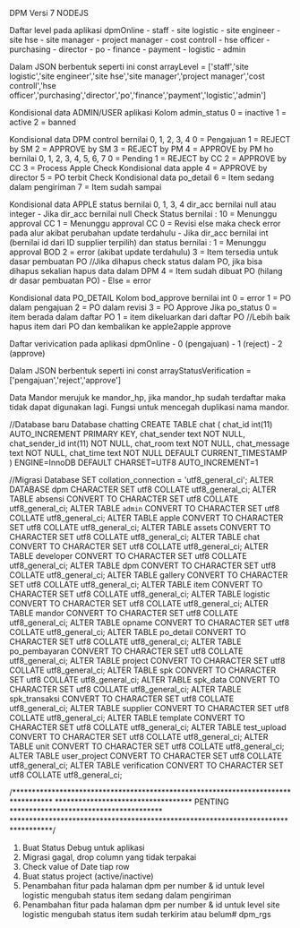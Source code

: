 DPM Versi 7 NODEJS

Daftar level pada aplikasi dpmOnline
    - staff
    - site logistic
    - site engineer
    - site hse
    - site manager
    - project manager
    - cost controll
    - hse officer
    - purchasing
    - director
    - po
    - finance
    - payment
    - logistic
    - admin

Dalam JSON berbentuk seperti ini
    const arrayLevel = ['staff','site logistic','site engineer','site hse','site manager','project manager','cost controll','hse officer','purchasing','director','po','finance','payment','logistic','admin']

Kondisional data ADMIN/USER aplikasi
    Kolom admin_status
        0 = inactive
        1 = active
        2 = banned

Kondisional data DPM
    control bernilai 0, 1, 2, 3, 4
        0 = Pengajuan
        1 = REJECT by SM
        2 = APPROVE by SM
        3 = REJECT by PM
        4 = APPROVE by PM
    ho bernilai 0, 1, 2, 3, 4, 5, 6, 7
        0 = Pending
        1 = REJECT by CC
        2 = APPROVE by CC
        3 = Process Apple
            Check Kondisional data apple
        4 = APPROVE by director
        5 = PO terbit
            Check Kondisional data po_detail
        6 = Item sedang dalam pengiriman
        7 = Item sudah sampai

Kondisional data APPLE
    status bernilai 0, 1, 3, 4
    dir_acc bernilai null atau integer
    - Jika dir_acc bernilai null Check Status bernilai :
        10 = Menunggu approval CC
        1 = Menunggu approval CC
        0 = Revisi
        else maka check error pada alur akibat perubahan update terdahulu
    - Jika dir_acc bernilai int (bernilai id dari ID supplier terpilih) dan status bernilai :
        1 = Menunggu approval BOD
        2 = error (akibat update terdahulu)
        3 = Item tersedia untuk dasar pembuatan PO //Jika dihapus check status dalam PO, jika bisa dihapus sekalian hapus data dalam DPM
        4 = Item sudah dibuat PO (hilang dr dasar pembuatan PO)
    - Else = error

Kondisional data PO_DETAIL
    Kolom bod_approve bernilai int
        0 = error
        1 = PO dalam pengajuan
        2 = PO dalam revisi
        3 = PO Approve
    Jika po_status
        0 = item berada dalam daftar PO
        1 = item dikeluarkan dari daftar PO //Lebih baik hapus item dari PO dan kembalikan ke apple2apple approve

Daftar verivication pada aplikasi dpmOnline
    - 0 (pengajuan)
    - 1 (reject)
    - 2 (approve)

Dalam JSON berbentuk seperti ini
    const arrayStatusVerification = ['pengajuan','reject','approve']

Data Mandor merujuk ke mandor_hp, jika mandor_hp sudah terdaftar maka tidak dapat digunakan lagi.
Fungsi untuk mencegah duplikasi nama mandor.

//Database baru
Database chatting
    CREATE TABLE chat (
        chat_id int(11) AUTO_INCREMENT PRIMARY KEY,
        chat_sender text NOT NULL,
        chat_sender_id int(11) NOT NULL,
        chat_room text NOT NULL,
        chat_message text NOT NULL,
        chat_time text NOT NULL DEFAULT CURRENT_TIMESTAMP
    ) ENGINE=InnoDB DEFAULT CHARSET=UTF8 AUTO_INCREMENT=1

//Migrasi Database
SET collation_connection = 'utf8_general_ci';
ALTER DATABASE dpm CHARACTER SET utf8 COLLATE utf8_general_ci;
ALTER TABLE absensi CONVERT TO CHARACTER SET utf8 COLLATE utf8_general_ci;
ALTER TABLE `admin` CONVERT TO CHARACTER SET utf8 COLLATE utf8_general_ci;
ALTER TABLE apple CONVERT TO CHARACTER SET utf8 COLLATE utf8_general_ci;
ALTER TABLE assets CONVERT TO CHARACTER SET utf8 COLLATE utf8_general_ci;
ALTER TABLE chat CONVERT TO CHARACTER SET utf8 COLLATE utf8_general_ci;
ALTER TABLE developer CONVERT TO CHARACTER SET utf8 COLLATE utf8_general_ci;
ALTER TABLE dpm CONVERT TO CHARACTER SET utf8 COLLATE utf8_general_ci;
ALTER TABLE gallery CONVERT TO CHARACTER SET utf8 COLLATE utf8_general_ci;
ALTER TABLE item CONVERT TO CHARACTER SET utf8 COLLATE utf8_general_ci;
ALTER TABLE logistic CONVERT TO CHARACTER SET utf8 COLLATE utf8_general_ci;
ALTER TABLE mandor CONVERT TO CHARACTER SET utf8 COLLATE utf8_general_ci;
ALTER TABLE opname CONVERT TO CHARACTER SET utf8 COLLATE utf8_general_ci;
ALTER TABLE po_detail CONVERT TO CHARACTER SET utf8 COLLATE utf8_general_ci;
ALTER TABLE po_pembayaran CONVERT TO CHARACTER SET utf8 COLLATE utf8_general_ci;
ALTER TABLE project CONVERT TO CHARACTER SET utf8 COLLATE utf8_general_ci;
ALTER TABLE spk CONVERT TO CHARACTER SET utf8 COLLATE utf8_general_ci;
ALTER TABLE spk_data CONVERT TO CHARACTER SET utf8 COLLATE utf8_general_ci;
ALTER TABLE spk_transaksi CONVERT TO CHARACTER SET utf8 COLLATE utf8_general_ci;
ALTER TABLE supplier CONVERT TO CHARACTER SET utf8 COLLATE utf8_general_ci;
ALTER TABLE template CONVERT TO CHARACTER SET utf8 COLLATE utf8_general_ci;
ALTER TABLE test_upload CONVERT TO CHARACTER SET utf8 COLLATE utf8_general_ci;
ALTER TABLE unit CONVERT TO CHARACTER SET utf8 COLLATE utf8_general_ci;
ALTER TABLE user_project CONVERT TO CHARACTER SET utf8 COLLATE utf8_general_ci;
ALTER TABLE verification CONVERT TO CHARACTER SET utf8 COLLATE utf8_general_ci;

/**********************************************************************************
*********************************** PENTING ***************************************
**********************************************************************************/

1. Buat Status Debug untuk aplikasi
2. Migrasi gagal, drop column yang tidak terpakai
3. Check value of Date tiap row
4. Buat status project (active/inactive)
5. Penambahan fitur pada halaman dpm per number & id untuk level logistic mengubah status item sedang dalam pengiriman
6. Penambahan fitur pada halaman dpm per number & id untuk level site logistic mengubah status item sudah terkirim atau belum# dpm_rgs
